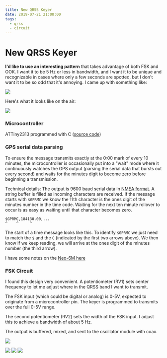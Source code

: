 ```yaml
---
title: New QRSS Keyer
date: 2019-07-21 21:00:00
tags:
  - qrss
  - circuit
---
```


# New QRSS Keyer

**I'd like to use an interesting pattern** that takes advantage of both FSK and OOK. I want it to be 5 Hz or less in bandwidth, and I want it to be unique and recognizable in cases where only a few seconds are spotted, but I don't want it to be so odd that it's annoying. I came up with something like:

<div class="center">

![](pattern.jpg)

</div>

Here's what it looks like on the air:

<div class="center border">

![](WD4ELG-30.1907210830.d1c3ee1f06.jpg)

</div>

### Microcontroller
ATTiny2313 programmed with C ([source code](https://github.com/swharden/QRSS-hardware/tree/master/builds/keyer/main.c))

### GPS serial data parsing
To ensure the message transmits exactly at the 0:00 mark of every 10 minutes, the microcontroller is occasionally put into a "wait" mode where it continuously watches the GPS output (parsing the serial data that bursts out every second) and waits for the minutes digit to become zero before beginning a transmission.

Technical details: The output is 9600 baud serial data in [NMEA format](https://www.gpsinformation.org/dale/nmea.htm). A string buffer is filled as incoming characters are received. If the message starts with `$GPRMC` we know the 11th character is the ones digit of the minutes number in the time code. Waiting for the next ten minute rollover to occur is as easy as waiting until that character becomes zero.

```
$GPRMC,184130.00,...
^    ^     ^
```

The start of a time message looks like this. To identify `$GPRMC` we just need to match the `$` and the `C` (indicated by the first two arrows above). We then know if we keep reading, we will arrive at the ones digit of the minutes number (the third arrow).

I have some notes on the [Neo-6M here](https://github.com/swharden/AVR-projects/tree/master/uBlox%20Neo-6M)

### FSK Circuit

I found this design very convenient. A potentiometer (RV1) sets center frequency to let me adjust where in the QRSS band I want to transmit. 

The FSK input (which could be digital or analog) is 0-5V, expected to originate from a microcontroller pin. The keyer is programmed to transmits over the full 0-5V range.

The second potentiometer (RV2) sets the width of the FSK input. I adjust this to achieve a bandwidth of about 5 Hz.

The output is buffered, mixed, and sent to the oscillator module with coax.

<div class="center">

![](fsk-circuit.jpg)

</div>

<div class="center border">

![](2019-07-19-keyer.jpg)
![](2019-07-19-modules.jpg)
![](2019-07-31.jpg)

</div>
